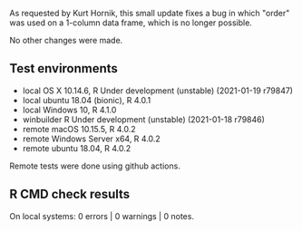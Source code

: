 As requested by Kurt Hornik, this small update fixes a bug in which "order" was used on a 1-column data frame, which is no longer possible.

No other changes were made.

## Test environments
* local OS X 10.14.6, R Under development (unstable) (2021-01-19 r79847) 
* local ubuntu 18.04 (bionic), R 4.0.1
* local Windows 10, R 4.1.0
* winbuilder R Under development (unstable) (2021-01-18 r79846)
* remote macOS 10.15.5, R 4.0.2
* remote Windows Server x64, R 4.0.2
* remote ubuntu 18.04, R 4.0.2

Remote tests were done using github actions.

## R CMD check results
On local systems:
0 errors | 0 warnings | 0 notes.

